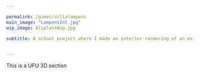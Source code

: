 ```yaml
---

permalink: /games/villalampens
main_image: "LampensInt.jpg"
wip_image: AliplastWip.jpg

subtitle: A school project where I made an interior rendering of an existing villa, manely the Villa of architect Juliaan Lampens.


---
```


This is a UFU 3D section